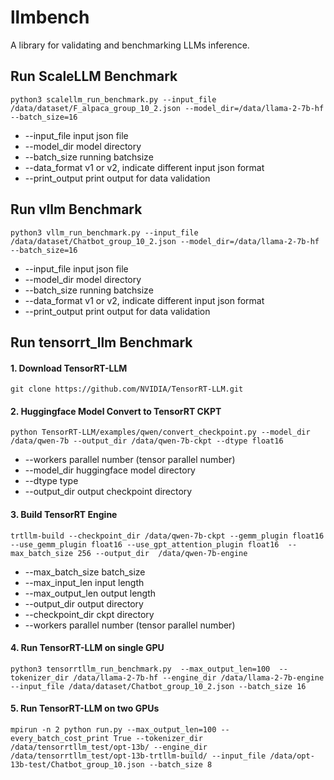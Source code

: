 # llmbench
A library for validating and benchmarking LLMs inference.

## Run ScaleLLM Benchmark

```
python3 scalellm_run_benchmark.py --input_file /data/dataset/F_alpaca_group_10_2.json --model_dir=/data/llama-2-7b-hf --batch_size=16
```
- --input_file input json file
- --model_dir model directory
- --batch_size running batchsize
- --data_format v1 or v2, indicate different input json format
- --print_output print output for data validation

## Run vllm Benchmark

```
python3 vllm_run_benchmark.py --input_file /data/dataset/Chatbot_group_10_2.json --model_dir=/data/llama-2-7b-hf --batch_size=16
```

- --input_file input json file
- --model_dir model directory
- --batch_size running batchsize
- --data_format v1 or v2, indicate different input json format
- --print_output print output for data validation

## Run tensorrt_llm Benchmark

#### 1. Download TensorRT-LLM

```
git clone https://github.com/NVIDIA/TensorRT-LLM.git
```

#### 2. Huggingface Model Convert to TensorRT CKPT

```
python TensorRT-LLM/examples/qwen/convert_checkpoint.py --model_dir /data/qwen-7b --output_dir /data/qwen-7b-ckpt --dtype float16
```

- --workers parallel number (tensor parallel number)
- --model_dir huggingface model directory
- --dtype type
- --output_dir output checkpoint directory

#### 3. Build TensorRT Engine

```
trtllm-build --checkpoint_dir /data/qwen-7b-ckpt --gemm_plugin float16 --use_gemm_plugin float16 --use_gpt_attention_plugin float16  --max_batch_size 256 --output_dir  /data/qwen-7b-engine
```

- --max_batch_size batch_size
- --max_input_len input length
- --max_output_len output length
- --output_dir output directory
- --checkpoint_dir ckpt directory
- --workers parallel number (tensor parallel number)

#### 4. Run TensorRT-LLM on single GPU

```
python3 tensorrtllm_run_benchmark.py  --max_output_len=100  --tokenizer_dir /data/llama-2-7b-hf --engine_dir /data/llama-2-7b-engine --input_file /data/dataset/Chatbot_group_10_2.json --batch_size 16
```

#### 5. Run TensorRT-LLM on two GPUs

```
mpirun -n 2 python run.py --max_output_len=100 --every_batch_cost_print True --tokenizer_dir /data/tensorrtllm_test/opt-13b/ --engine_dir /data/tensorrtllm_test/opt-13b-trtllm-build/ --input_file /data/opt-13b-test/Chatbot_group_10.json --batch_size 8
```
